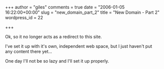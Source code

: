 +++
author = "giles"
comments = true
date = "2006-01-05 16:22:00+00:00"
slug = "new_domain_part_2"
title = "New Domain - Part 2"
wordpress_id = 22

+++

Ok, so it no longer acts as a redirect to this site.

I've set it up with it's own, independent web space, but I just haven't put any content there yet...

One day I'll not be so lazy and I'll set it up properly.

